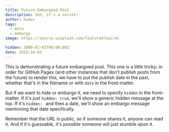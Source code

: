 ```yaml
---
title: Future Embargoed Post
description: Shh, it's a secret!
author: hodev
tags:
  - meta
  - embargo
image: https://source.unsplash.com/featured?secret

hidden: 3000-01-01T00:00:00Z
date: 2019-10-01
---
```


This is demonstrating a future embargoed post. This one is a little tricky; in order for GitHub Pages (and other instances that don't publish posts from the future) to render this, we have to put the publish date in the past, whether that's in the filename or with `date` in the front-matter.

But if we want to hide or embargo it, we need to specify `hidden` in the front-matter. If it's just `hidden: true`, we'll show a generic hidden message at the top. If it's `hidden: ` and then a date, we'll show an embargo message mentioning that date specifically.

Remember that the URL is public, so if someone shares it, anyone can read it. And if it's guessable, it's possible someone will just stumble upon it.
